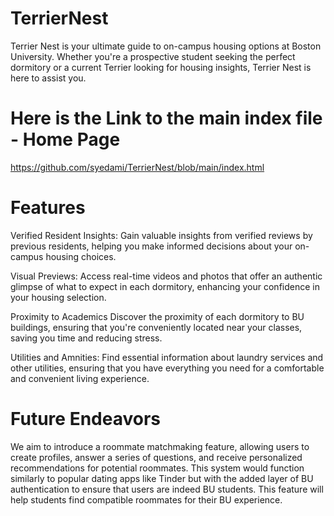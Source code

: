 # TerrierNest
Terrier Nest is your ultimate guide to on-campus housing options at Boston University. Whether you're a prospective student seeking the perfect dormitory or a current Terrier looking for housing insights, Terrier Nest is here to assist you.

# Here is the Link to the main index file - Home Page
https://github.com/syedami/TerrierNest/blob/main/index.html

# Features
Verified Resident Insights:
Gain valuable insights from verified reviews by previous residents, helping you make informed decisions about your on-campus housing choices.

Visual Previews:
Access real-time videos and photos that offer an authentic glimpse of what to expect in each dormitory, enhancing your confidence in your housing selection.

Proximity to Academics
Discover the proximity of each dormitory to BU buildings, ensuring that you're conveniently located near your classes, saving you time and reducing stress.

Utilities and Amnities:
Find essential information about laundry services and other utilities, ensuring that you have everything you need for a comfortable and convenient living experience.

# Future Endeavors
We aim to introduce a roommate matchmaking feature, allowing users to create profiles, answer a series of questions, and receive personalized recommendations for potential roommates. This system would function similarly to popular dating apps like Tinder but with the added layer of BU authentication to ensure that users are indeed BU students. This feature will help students find compatible roommates for their BU experience.


